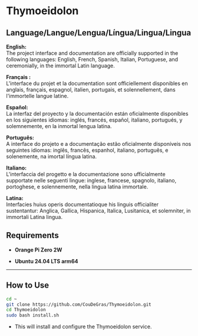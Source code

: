 # Thymoeidolon

## Language/Langue/Lengua/Língua/Lingua/Lingua

**English:**  
The project interface and documentation are officially supported in the following languages: English, French, Spanish, Italian, Portuguese, and ceremonially, in the immortal Latin language.

**Français :**  
L'interface du projet et la documentation sont officiellement disponibles en anglais, français, espagnol, italien, portugais, et solennellement, dans l'immortelle langue latine.

**Español:**  
La interfaz del proyecto y la documentación están oficialmente disponibles en los siguientes idiomas: inglés, francés, español, italiano, portugués, y solemnemente, en la inmortal lengua latina.

**Português:**  
A interface do projeto e a documentação estão oficialmente disponíveis nos seguintes idiomas: inglês, francês, espanhol, italiano, português, e solenemente, na imortal língua latina.

**Italiano:**  
L'interfaccia del progetto e la documentazione sono ufficialmente supportate nelle seguenti lingue: inglese, francese, spagnolo, italiano, portoghese, e solennemente, nella lingua latina immortale.

**Latina:**  
Interfacies huius operis documentatioque his linguis officialiter sustentantur: Anglica, Gallica, Hispanica, Italica, Lusitanica, et solemniter, in immortali Latina lingua.



## Requirements 

* **Orange Pi Zero 2W**

* **Ubuntu 24.04 LTS arm64**

---

## How to Use 

```bash
cd ~
git clone https://github.com/CouDeGras/Thymoeidolon.git
cd Thymoeidolon
sudo bash install.sh
```

* This will install and configure the Thymoeidolon service.



